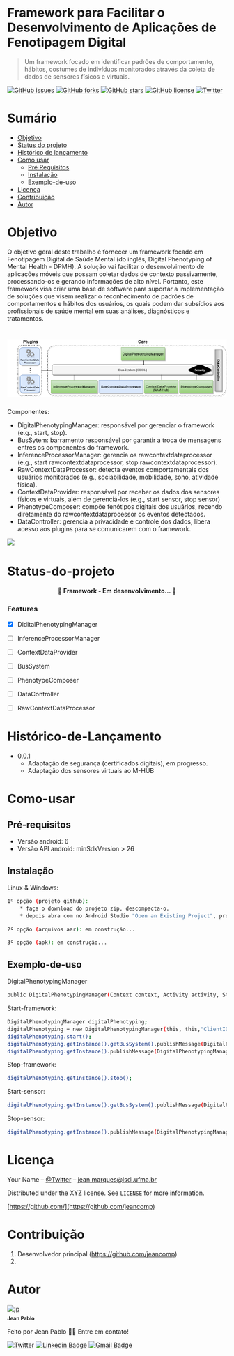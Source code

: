 # Framework para Facilitar o Desenvolvimento de Aplicações de Fenotipagem Digital
> Um framework focado em identificar padrões de comportamento, hábitos, costumes de indivíduos monitorados através da coleta de dados de sensores físicos e virtuais.


[![GitHub issues](https://img.shields.io/github/issues/jeancomp/fenotipagem_digital_saude_vs_0_1)](https://github.com/jeancomp/fenotipagem_digital_saude_vs_0_1/issues)
[![GitHub forks](https://img.shields.io/github/forks/jeancomp/fenotipagem_digital_saude_vs_0_1)](https://github.com/jeancomp/fenotipagem_digital_saude_vs_0_1/network)
[![GitHub stars](https://img.shields.io/github/stars/jeancomp/fenotipagem_digital_saude_vs_0_1)](https://github.com/jeancomp/fenotipagem_digital_saude_vs_0_1/stargazers)
[![GitHub license](https://img.shields.io/github/license/jeancomp/fenotipagem_digital_saude_vs_0_1)](https://github.com/jeancomp/fenotipagem_digital_saude_vs_0_1)
[![Twitter](https://img.shields.io/twitter/url?style=social&url=https%3A%2F%2Ftwitter.com%2Fjeancomp)](https://twitter.com/intent/tweet?text=Wow:&url=https%3A%2F%2Fgithub.com%2Fjeancomp%2Ffenotipagem_digital_saude_vs_0_1)

Sumário
=================
<!--ts-->
   * [Objetivo](#Objetivo)
   * [Status do projeto](#Status-do-projeto)
   * [Histórico de lançamento](#Histórico-de-Lançamento)
   * [Como usar](#como-usar)
      * [Pré Requisitos](#Pré-requisitos)
      * [Instalação](#Instalação)
      * [Exemplo-de-uso](#Exemplo-de-uso)
   * [Licença](#Licença)
   * [Contribuição](#Contribuição)
   * [Autor](#Autor)
<!--te-->


Objetivo
=================
O objetivo geral deste trabalho é fornecer um framework focado em Fenotipagem Digital de Saúde Mental (do inglês, Digital Phenotyping of Mental Health - DPMH). A solução vai facilitar o desenvolvimento de aplicações móveis que possam coletar dados de contexto passivamente, processando-os e gerando informações de alto nível. Portanto, este framework visa criar uma base de software para suportar a implementação de soluções que visem realizar o reconhecimento de padrões de comportamentos e hábitos dos usuários, os quais podem dar subsídios aos profissionais de saúde mental em suas análises, diagnósticos e tratamentos.

<h1 align="center">
  <img alt="Arquitetura-framework" title="#Arquitetura" src="/framework.png" />
</h1>

Componentes:
* DigitalPhenotypingManager: responsável por gerenciar o framework (e.g., start, stop).
* BusSytem: barramento responsável por garantir a troca de mensagens entres os componentes do framework.
* InferenceProcessorManager: gerencia os rawcontextdataprocessor (e.g., start rawcontextdataprocessor, stop rawcontextdataprocessor).
* RawContextDataProcessor: detecta eventos comportamentais dos usuários monitorados (e.g., sociabilidade, mobilidade, sono, atividade física).
* ContextDataProvider: responsável por receber os dados dos sensores físicos e virtuais, além de gerenciá-los (e.g., start sensor, stop sensor)
* PhenotypeComposer: compõe fenótipos digitais dos usuários, recendo diretamente do rawcontextdataprocessor os eventos detectados.
* DataController: gerencia a privacidade e controle dos dados, libera acesso aos plugins para se comunicarem com o framework.


![](header.png)


Status-do-projeto
=================

<h4 align="center"> 
	🚧  Framework - Em desenvolvimento...  🚧
</h4>

### Features

- [x] DiditalPhenotypingManager
- [ ] InferenceProcessorManager
- [ ] ContextDataProvider
- [ ] BusSystem
- [ ] PhenotypeComposer
- [ ] DataController
- [ ] RawContextDataProcessor


Histórico-de-Lançamento
=================

* 0.0.1
    * Adaptação de segurança (certificados digitais), em progresso.
    * Adaptação dos sensores virtuais ao M-HUB

Como-usar
=================

Pré-requisitos
-----
* Versão android: 6
* Versão API android: minSdkVersion > 26

Instalação
-----

Linux & Windows:

```sh
1º opção (projeto github):
	* faça o download do projeto zip, descompacta-o.
	* depois abra com no Android Studio "Open an Existing Project", pronto.
```
```sh
2º opção (arquivos aar): em construção... 
```
```sh
3º opção (apk): em construção... 
```

Exemplo-de-uso
-----
DigitalPhenotypingManager
```sh
public DigitalPhenotypingManager(Context context, Activity activity, String clientID, int communicationTechnology, Boolean secure);
```
Start-framework:
```sh
DigitalPhenotypingManager digitalPhenotyping;
digitalPhenotyping = new DigitalPhenotypingManager(this, this,"ClientID", 4, false);
digitalPhenotyping.start();
digitalPhenotyping.getInstance().getBusSystem().publishMessage(DigitalPhenotypingManager.ACTIVE_SENSOR,"TouchScreen");
digitalPhenotyping.getInstance().publishMessage(DigitalPhenotypingManager.DEACTIVATE_SENSOR, "TouchScreen");
```
Stop-framework:
```sh
digitalPhenotyping.getInstance().stop();
```
Start-sensor:
```sh
digitalPhenotyping.getInstance().getBusSystem().publishMessage(DigitalPhenotypingManager.ACTIVE_SENSOR,"TouchScreen");
```
Stop-sensor:
```sh
digitalPhenotyping.getInstance().publishMessage(DigitalPhenotypingManager.DEACTIVATE_SENSOR, "TouchScreen");
```

Licença
=================

Your Name – [@Twitter](https://twitter.com/jeancomp) – jean.marques@lsdi.ufma.br

Distributed under the XYZ license. See ``LICENSE`` for more information.

[https://github.com/](https://github.com/jeancomp)

Contribuição
=================

1. Desenvolvedor principal (<https://github.com/jeancomp>)
2. 

<!-- Markdown link & img dfn's -->
[npm-image]: https://img.shields.io/npm/v/datadog-metrics.svg?style=flat-square
[npm-url]: https://npmjs.org/package/datadog-metrics
[npm-downloads]: https://img.shields.io/npm/dm/datadog-metrics.svg?style=flat-square
[travis-image]: https://img.shields.io/travis/dbader/node-datadog-metrics/master.svg?style=flat-square
[travis-url]: https://travis-ci.org/dbader/node-datadog-metrics
[wiki]: https://github.com/yourname/yourproject/wiki


Autor
=================

<a href="https://github.com/jeancomp">
       <a href="https://imgbb.com/"><img src="https://i.ibb.co/MsLwGfj/jp.jpg" alt="jp" border="0" width="80px;" /></a>
 <br />
 <sub><b>Jean Pablo</b></sub></a>


Feito por Jean Pablo 👋🏽 Entre em contato!

[![Twitter](https://img.shields.io/twitter/url?label=%40jeancomp&style=social&url=https%3A%2F%2Ftwitter.com%2Fjeancomp)](https://twitter.com/intent/tweet?text=Wow:&url=https%3A%2F%2Ftwitter.com%2Fjeancomp)
[![Linkedin Badge](https://img.shields.io/badge/-Jean-blue?style=flat-square&logo=Linkedin&logoColor=white&link=https://www.linkedin.com/in/jean-pablo-marques-mendes/)](https://www.linkedin.com/in/jean-pablo-marques-mendes/) 
[![Gmail Badge](https://img.shields.io/badge/-jeancomp@gmail.com-c14438?style=flat-square&logo=Gmail&logoColor=white&link=mailto:jeancomp@gmail.com)](mailto:jeancomp@gmail.com)

